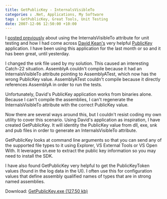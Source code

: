 ```yaml
---
title: GetPublicKey - InternalsVisibleTo
categories : .Net, Applications, My Software
tags : GetPublicKey, Great Tools, Unit Testing
date: 2007-12-06 12:50:00 +10:00
---
```


 I [posted previously][0] about using the InternalsVisibleTo attribute for unit testing and how I had come across [David Kean's][1] very helpful [PublicKey][2] application. I have been using this application for the last month or so and it has been great, until yesterday. 

 I changed the snk file used by my solution. This caused an interesting Catch-22 situation. AssemblyA couldn't compile because it had an InternalsVisibleTo attribute pointing to AssemblyATest, which now has the wrong PublicKey value. AssemblyATest couldn't compile because it directly references AssemblyA in order to run the tests. 

 Unfortunately, David's PublicKey application works from binaries alone. Because I can't compile the assemblies, I can't regenerate the InternalsVisibleTo attribute with the correct PublicKey value. 

<!--more-->

 Now there are several ways around this, but I couldn't resist coding my own utility to cover this scenario. Using David's application as inspiration, I have created GetPublicKey. It will identity the PublicKey value from dll, exe, snk and pub files in order to generate an InternalsVisibleTo attribute. 

 GetPublicKey looks at command line arguments so that you can send any of the supported file types to it using Explorer, VS External Tools or VS Open With. It leverages sn.exe to extract the public key information so you may need to install the SDK. 

 I have also found GetPublicKey very helpful to get the PublicKeyToken values (found in the log data in the UI). I often use this for configuration values that define assembly qualified names of types that are in strong named assemblies. 

 Download: [GetPublicKey.exe (127.50 kb)][3]

[0]: /2007/10/04/getting-the-publickey-for-internalsvisibleto/
[1]: http://davidkean.net/
[2]: http://davidkean.net/archive/2005/10/06/1183.aspx
[3]: /files/2008/9/GetPublicKey.exe
